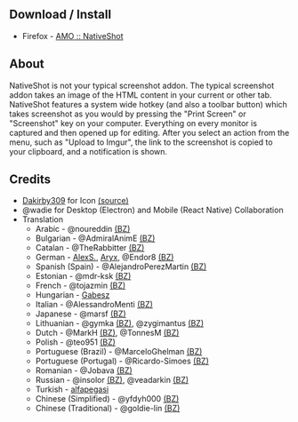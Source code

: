 ## Download / Install
* Firefox - [AMO :: NativeShot](https://addons.mozilla.org/en-US/firefox/addon/nativeshot/)

## About
NativeShot is not your typical screenshot addon. The typical screenshot addon takes an image of the HTML content in your current or other tab. NativeShot features a system wide hotkey (and also a toolbar button) which takes screenshot as you would by pressing the "Print Screen" or "Screenshot" key on your computer. Everything on every monitor is captured and then opened up for editing. After you select an action from the menu, such as "Upload to Imgur", the link to the screenshot is copied to your clipboard, and a notification is shown.

## Credits
* [Dakirby309](http://dakirby309.deviantart.com/) for Icon [(source)](https://www.iconfinder.com/icons/99958/screenshot_icon)
* @wadie for Desktop (Electron) and Mobile (React Native) Collaboration
* Translation
  * Arabic - @noureddin [(BZ)](http://beta.babelzilla.org/accounts/profile/noureddin/)
  * Bulgarian - @AdmiralAnimE [(BZ)](http://beta.babelzilla.org/accounts/profile/AdmiralAnimE/)
  * Catalan - @TheRabbitter [(BZ)](http://beta.babelzilla.org/accounts/profile/Rabbitter/)
  * German -  [AlexS.](http://beta.babelzilla.org/accounts/profile/AlexS./),  [Aryx](http://beta.babelzilla.org/accounts/profile/Aryx/), @Endor8 [(BZ)](http://beta.babelzilla.org/accounts/profile/endor8/)
  * Spanish (Spain) - @AlejandroPerezMartin [(BZ)](http://beta.babelzilla.org/accounts/profile/AlePerez92/)
  * Estonian - @mdr-ksk [(BZ)](http://beta.babelzilla.org/accounts/profile/mdr.ksk/)
  * French - @tojazmin [(BZ)](http://beta.babelzilla.org/accounts/profile/tojazmin/)
  * Hungarian -  [Gabesz](http://beta.babelzilla.org/accounts/profile/Gabesz/)
  * Italian - @AlessandroMenti [(BZ)](http://beta.babelzilla.org/accounts/profile/elgaton/)
  * Japanese - @marsf [(BZ)](http://beta.babelzilla.org/accounts/profile/mar/)
  * Lithuanian - @gymka [(BZ)](http://beta.babelzilla.org/accounts/profile/gymka/), @zygimantus [(BZ)](http://beta.babelzilla.org/accounts/profile/zygimantus/)
  * Dutch - @MarkH [(BZ)](http://beta.babelzilla.org/accounts/profile/markh/), @TonnesM [(BZ)](http://beta.babelzilla.org/accounts/profile/Tonnes/)
  * Polish - @teo951 [(BZ)](http://beta.babelzilla.org/accounts/profile/teo/)
  * Portuguese (Brazil) - @MarceloGhelman [(BZ)](http://beta.babelzilla.org/accounts/profile/ghelman/)
  * Portuguese (Portugal) - @Ricardo-Simoes [(BZ)](http://beta.babelzilla.org/accounts/profile/ricardosimoes/)
  * Romanian - @Jobava [(BZ)](http://beta.babelzilla.org/accounts/profile/jobaval10n/)
  * Russian - @insolor [(BZ)](http://beta.babelzilla.org/accounts/profile/insolor/), @veadarkin [(BZ)](http://beta.babelzilla.org/accounts/profile/veadarkin/)
  * Turkish -  [alfapegasi](http://beta.babelzilla.org/accounts/profile/alfapegasi/)
  * Chinese (Simplified) - @yfdyh000 [(BZ)](http://beta.babelzilla.org/accounts/profile/yfdyh000/)
  * Chinese (Traditional) - @goldie-lin [(BZ)](http://beta.babelzilla.org/accounts/profile/goldie/)
